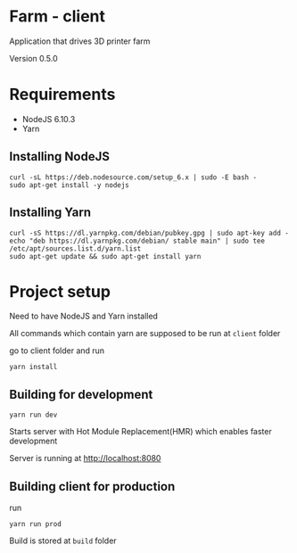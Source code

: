 # Farm - client
 Application that drives 3D printer farm

Version 0.5.0

# Requirements

- NodeJS 6.10.3
- Yarn

## Installing NodeJS

    curl -sL https://deb.nodesource.com/setup_6.x | sudo -E bash -
    sudo apt-get install -y nodejs

## Installing Yarn

    curl -sS https://dl.yarnpkg.com/debian/pubkey.gpg | sudo apt-key add -
    echo "deb https://dl.yarnpkg.com/debian/ stable main" | sudo tee /etc/apt/sources.list.d/yarn.list
    sudo apt-get update && sudo apt-get install yarn

# Project setup

Need to have NodeJS and Yarn installed

All commands which contain yarn are supposed to be run at `client` folder

go to client folder and run

    yarn install


## Building for development

    yarn run dev

Starts server with Hot Module Replacement(HMR) which enables faster development

Server is running at [http://localhost:8080](http://localhost:8080)

## Building client for production

run

    yarn run prod

Build is stored at `build` folder
